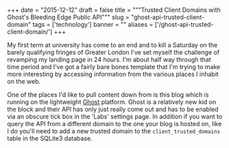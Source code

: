 
+++
date = "2015-12-12"
draft = false
title = """Trusted Client Domains with Ghost's Bleeding Edge Public API"""
slug = "ghost-api-trusted-client-domain"
tags = ['technology']
banner = ""
aliases = ['/ghost-api-trusted-client-domain/']
+++

My first term at university has come to an end and to kill a Saturday on the barely qualifying fringes of Greater London I've set myself the challenge of revamping my landing page in 24 hours. I'm about half way through that time period and I've got a fairly bare bones template that I'm trying to make more interesting by accessing information from the various places I inhabit on the web.

One of the places I'd like to pull content down from is this blog which is running on the lightweight [Ghost](https://ghost.org) platform. Ghost is a relatively new kid on the block and their API has only just really come out and has to be enabled via an obscure tick box in the 'Labs' settings page. In addition if you want to query the API from a different domain to the one your blog is hosted on, like I do you'll need to add a new trusted domain to the `client_trusted_domains` table in the SQLite3 database.
